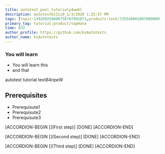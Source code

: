 ```yaml
---
title: autotest_pool_tutorialy4ww6l
description: autotest6111i8_1/3/2020 1:25:57 PM
tags: [topic:139269250608756787992873,products:tech/73554900100700000996,tutorial:experience/advanced]
primary_tag: tutorial:product/sapHana
time: 832
author_profile: https://github.com/ksAutotests
author_name: ksAutotests
---
```

### You will learn
- You will learn this
- and that

autotest tutorial text84rqwW

## Prerequisites
- Prerequisute1
- Prerequisute2
- Prerequisute3

[ACCORDION-BEGIN [](First step)]
[DONE]
[ACCORDION-END]

[ACCORDION-BEGIN [](Second step)]
[DONE]
[ACCORDION-END]

[ACCORDION-BEGIN [](Third step)]
[DONE]
[ACCORDION-END]

